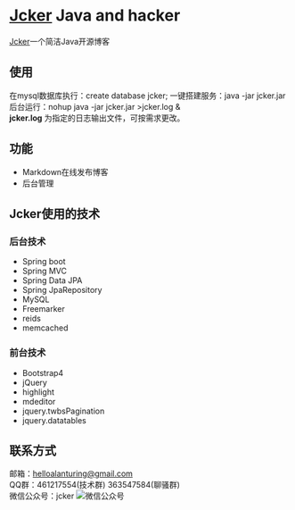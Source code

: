 # [Jcker](http://www.jcker.org) Java and hacker
[Jcker](http://www.jcker.org)一个简洁Java开源博客

## 使用
在mysql数据库执行：create database jcker;
一键搭建服务：java -jar jcker.jar  
后台运行：nohup java -jar jcker.jar >jcker.log &  
**jcker.log** 为指定的日志输出文件，可按需求更改。

## 功能
* Markdown在线发布博客
* 后台管理
## Jcker使用的技术
### 后台技术
* Spring boot 
* Spring MVC
* Spring Data JPA
* Spring JpaRepository
* MySQL
* Freemarker
* reids
* memcached
### 前台技术
* Bootstrap4
* jQuery
* highlight
* mdeditor
* jquery.twbsPagination
* jquery.datatables
## 联系方式 
邮箱：helloalanturing@gmail.com  
QQ群：461217554(技术群)  363547584(聊骚群)  
微信公众号：jcker
![微信公众号](jcker-web/src/main/resources/img/wechat_qrcode.jpg) 



